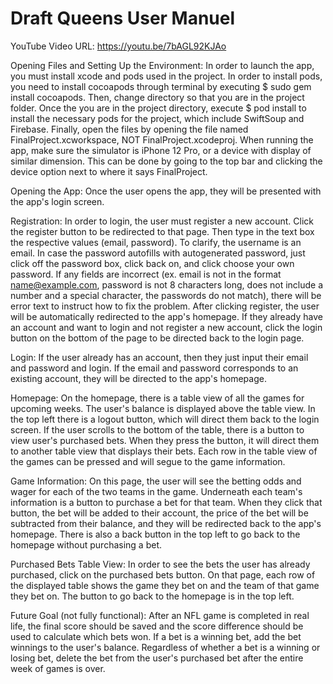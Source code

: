# Draft Queens User Manuel

YouTube Video URL: https://youtu.be/7bAGL92KJAo

Opening Files and Setting Up the Environment:
    In order to launch the app, you must install xcode and pods used in the project. In order to install pods, you need to install cocoapods through terminal by executing $ sudo gem install cocoapods. Then, change directory so that you are in the project folder. Once the you are in the project directory, execute $ pod install to install the necessary pods for the project, which include SwiftSoup and Firebase. Finally, open the files by opening the file named FinalProject.xcworkspace, NOT FinalProject.xcodeproj. When running the app, make sure the simulator is iPhone 12 Pro, or a device with display of similar dimension. This can be done by going to the top bar and clicking the device option next to where it says FinalProject. 
    
Opening the App:
    Once the user opens the app, they will be presented with the app's login screen. 
    
Registration:
    In order to login, the user must register a new account. Click the register button to be redirected to that page. Then type in the text box the respective values (email, password). To clarify, the username is an email. 
    In case the password autofills with autogenerated password, just click off the password box, click back on, and click choose your own password. 
    If any fields are incorrect (ex. email is not in the format name@example.com, password is not 8 characters long, does not include a number and a special character, the passwords do not match), there will be error text to instruct how to fix the problem. After clicking register, the user will be automatically redirected to the app's homepage. If they already have an account and want to login and not register a new account, click the login button on the bottom of the page to be directed back to the login page.
    
Login:
    If the user already has an account, then they just input their email and password and login. If the email and password corresponds to an existing account, they will be directed to the app's homepage.
    
Homepage:
    On the homepage, there is a table view of all the games for upcoming weeks. The user's balance is displayed above the table view. In the top left there is a logout button, which will direct them back to the login screen. If the user scrolls to the bottom of the table, there is a button to view user's purchased bets. When they press the button, it will direct them to another table view that displays their bets. Each row in the table view of the games can be pressed and will segue to the game information.
    
Game Information:
    On this page, the user will see the betting odds and wager for each of the two teams in the game. Underneath each team's information is a button to purchase a bet for that team. When they click that button, the bet will be added to their account, the price of the bet will be subtracted from their balance, and they will be redirected back to the app's homepage. There is also a back button in the top left to go back to the homepage without purchasing a bet.

Purchased Bets Table View:
    In order to see the bets the user has already purchased, click on the purchased bets button. On that page, each row of the displayed table shows the game they bet on and the team  of that game they bet on. The button to go back to the homepage is in the top left.
    
Future Goal (not fully functional):
    After an NFL game is completed in real life, the final score should be saved and the score difference should be used to calculate which bets won. If a bet is a winning bet, add the bet winnings to the user's balance. Regardless of whether a bet is a winning or losing bet, delete the bet from the user's purchased bet after the entire week of games is over.
    
